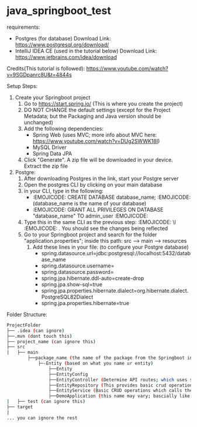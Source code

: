 # java_springboot_test

requirements:
- Postgres (for database) Download Link: https://www.postgresql.org/download/
- IntelliJ IDEA CE (used in the tutorial below) Download Link: https://www.jetbrains.com/idea/download

Credits(This tutorial is followed): https://www.youtube.com/watch?v=9SGDpanrc8U&t=4844s

Setup Steps:
1. Create your Springboot project
    1. Go to https://start.spring.io/ (This is where you create the project)
    2. DO NOT CHANGE the default settings (except for the Project Metadata; but the Packaging and Java version should be unchanged)
    3. Add the following dependencies:
        - Spring Web (uses MVC; more info about MVC here: https://www.youtube.com/watch?v=DUg2SWWK18I)
        - MySQL Driver
        - Spring Data JPA
    4. Click "Generate". A zip file will be downloaded in your device. Extract the zip file
2. Postgre:
    1. After downloading Postgres in the link, start your Postgre server
    2. Open the postgres CLI by clicking on your main database
    3. in your CLI, type in the following: 
        - :EMOJICODE: CREATE DATABASE database_name; :EMOJICODE: (database_name is the name of your database)
        - :EMOJICODE: GRANT ALL PRIVILEGES ON DATABASE "database_name" TO admin_user :EMOJICODE:
    4. Type this in the same CLI as the previous step:  :EMOJICODE: \l :EMOJICODE: . You should see the changes being reflected
    5. Go to your Springboot project and search for the folder "application.properties"; inside this path: src --> main --> resources
        1. Add these lines in your file: (to configure your Postgre database)
            - spring.datasource.url=jdbc:postgresql://localhost:5432/database_name
            - spring.datasource.username=
            - spring.datasource.password=
            - spring.jpa.hibernate.ddl-auto=create-drop
            - spring.jpa.show-sql=true
            - spring.jpa.properties.hibernate.dialect=org.hibernate.dialect.PostgreSQL82Dialect
            - spring.jpa.properties.hibernate=true

Folder Structure:

```bash
ProjectFolder
├── .idea (can ignore)
├──.mvn (dont touch this)
├── project_name (can ignore this)
├── src
|   ├── main
        ├──package_name (the name of the package from the Springboot initialiser)
            ├─-Entity (based on what you name ur entity)
                ├──Entity
                ├──EntityConfig
                ├──EntityController (Determine API routes; which uses specific functions from the Service)
                ├──EntityRepository (This provides basic crud operations which can be used by the Service; most of the essentials are inherited)
                ├──EntityService (Basic CRUD operations which calls the methods from the Repository)
                ├──DemoApplication (this name may vary; bascially like your main.js in JS frameworks)
|   ├── test (can ignore this)
├── target
|
... you can ignore the rest
        
```
        
